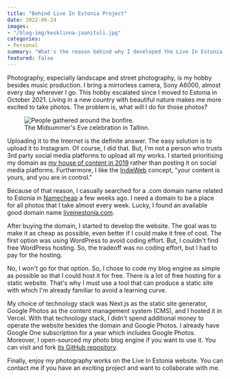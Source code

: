 ```yaml
---
title: "Behind Live In Estonia Project"
date: 2022-06-24
images:
- "/blog-img/kesklinna-jaanituli.jpg"
categories:
- Personal
summary: "What's the reason behind why I developed the Live In Estonia website? You can read it here."
featured: false
---
```


Photography, especially landscape and street photography, is my hobby besides music production. I bring a mirrorless camera, Sony A6000, almost every day wherever I go. This hobby escalated since I moved to Estonia in October 2021. Living in a new country with beautiful nature makes me more excited to take photos. The problem is, what will I do for those photos?

<div class="text-center">
<figure class="figure">
<img src="https://www.asepbagja.com/blog-img/kesklinna-jaanituli.jpg" class="figure-img img-fluid" alt="People gathered around the bonfire." />
<figcaption class="figure-caption text-center">The Midsummer's Eve celebration in Tallinn.</figcaption>
</figure>
</div>

Uploading it to the Internet is the definite answer. The easy solution is to upload it to Instagram. Of course, I did that. But, I'm not a person who trusts 3rd party social media platforms to upload all my works. I started prioritising my domain as <a href="https://www.asepbagja.com/personal/going-back-to-personal-web" target="_blank" rel="noopener noreferrer">my house of content in 2019</a> rather than posting it on social media platforms. Furthermore, I like the <a href="https://indieweb.org" target="_blank" rel="noopener noreferrer">IndieWeb</a> concept, "your content is yours, and you are in control."

Because of that reason, I casually searched for a .com domain name related to Estonia in <a href="https://namecheap.pxf.io/x9Pgmx" target="_blank" rel="noopener noreferrer">Namecheap</a> a few weeks ago. I need a domain to be a place for all photos that I take almost every week. Lucky, I found an available good domain name <a href="https://www.liveinestonia.com" target="_blank" rel="noopener noreferrer">liveinestonia.com</a>.

After buying the domain, I started to develop the website. The goal was to make it as cheap as possible, even better if I could make it free of cost. The first option was using WordPress to avoid coding effort. But, I couldn't find free WordPress hosting. So, the tradeoff was no coding effort, but I had to pay for the hosting.

No, I won't go for that option. So, I chose to code my blog engine as simple as possible so that I could host it for free. There is a lot of free hosting for a static website. That's why I must use a tool that can produce a static site with which I'm already familiar to avoid a learning curve.

My choice of technology stack was Next.js as the static site generator, Google Photos as the content management system (CMS), and I hosted it in Vercel. With that technology stack, I didn't spend additional money to operate the website besides the domain and Google Photos. I already have Google One subscription for a year which includes Google Photos. Moreover, I open-sourced my photo blog engine if you want to use it. You can visit and fork <a href="http://github.com/bepitulaz/live-in-estonia" target="_blank" rel="noopener noreferrer">its GitHub repository</a>.

Finally, enjoy my photography works on the Live In Estonia website. You can contact me if you have an exciting project and want to collaborate with me.